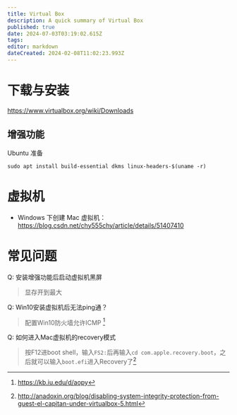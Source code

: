 ```yaml
---
title: Virtual Box
description: A quick summary of Virtual Box
published: true
date: 2024-07-03T03:19:02.615Z
tags: 
editor: markdown
dateCreated: 2024-02-08T11:02:23.993Z
---
```


# 下载与安装
https://www.virtualbox.org/wiki/Downloads
## 增强功能
Ubuntu 准备
```
sudo apt install build-essential dkms linux-headers-$(uname -r)
```
# 虚拟机

- Windows 下创建 Mac 虚拟机：https://blog.csdn.net/chy555chy/article/details/51407410


# 常见问题
Q: 安装增强功能后启动虚拟机黑屏
>显存开到最大

Q: Win10安装虚拟机后无法ping通？
>配置Win10防火墙允许ICMP [^ping]

Q: 如何进入Mac虚拟机的recovery模式
>按F12进boot shell，输入`FS2:`后再输入`cd com.apple.recovery.boot`，之后就可以输入`boot.efi`进入Recovery了[^mac_recovery]


[^ping]:https://kb.iu.edu/d/aopy
[^mac_recovery]:http://anadoxin.org/blog/disabling-system-integrity-protection-from-guest-el-capitan-under-virtualbox-5.html